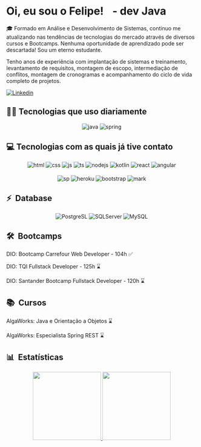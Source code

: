 # Oi, eu sou o Felipe! <img src="https://raw.githubusercontent.com/kaueMarques/kaueMarques/master/hi.gif" width="10px"> - dev Java

🎓 Formado em Análise e Desenvolvimento de Sistemas, continuo me atualizando nas tendências de tecnologias do mercado através de diversos cursos e Bootcamps. Nenhuma oportunidade de aprendizado pode ser descartada! Sou um eterno estudante.

Tenho anos de experiência com implantação de sistemas e treinamento, levantamento de requisitos, montagem de escopo, intermediação de conflitos, montagem de cronogramas e acompanhamento do ciclo de vida completo de projetos.

[![Linkedin](https://img.shields.io/badge/LinkedIn-0077B5?style=for-the-badge&logo=linkedin&logoColor=white)](https://www.linkedin.com/in/felipe-marques-de-araujo/)

## 👨‍💻 Tecnologias que uso diariamente

<div style="display: inline_block" align="center">
  <img align="center" alt="java" src="https://img.shields.io/badge/Java-ED8B00?style=for-the-badge&logo=java&logoColor=white"> 
  <img align="center" alt="spring" src="https://img.shields.io/badge/Spring-6DB33F?style=for-the-badge&logo=spring&logoColor=white">
</div>

## 💻 Tecnologias com as quais já tive contato

<div style="display: inline_block" align="center">
  <img align="center" alt="html" src="https://img.shields.io/badge/HTML-239120?style=for-the-badge&logo=html5&logoColor=white"> 
  <img align="center" alt="css" src="https://img.shields.io/badge/CSS-239120?&style=for-the-badge&logo=css3&logoColor=white"> 
  <img align="center" alt="js" src="https://img.shields.io/badge/JavaScript-F7DF1E?style=for-the-badge&logo=javascript&logoColor=black">
  <img align="center" alt="ts" src="https://img.shields.io/badge/TypeScript-007ACC?style=for-the-badge&logo=typescript&logoColor=white">
  <img align="center" alt="nodejs" src="https://img.shields.io/badge/Node.js-43853D?style=for-the-badge&logo=node.js&logoColor=white">
  <img align="center" alt="kotlin" src="https://img.shields.io/badge/Kotlin-0095D5?&style=for-the-badge&logo=kotlin&logoColor=white">
  <img align="center" alt="react" src="https://img.shields.io/badge/React-20232A?style=for-the-badge&logo=react&logoColor=61DAFB">
  <img align="center" alt="angular" src="https://img.shields.io/badge/Angular-DD0031?style=for-the-badge&logo=angular&logoColor=white">
  </br></br><img align="center" alt="sp" src="https://img.shields.io/badge/Microsoft_SharePoint-0078D4?style=for-the-badge&logo=microsoft-sharepoint&logoColor=white"> 
  <img align="center" alt="heroku" src="https://img.shields.io/badge/Heroku-430098?style=for-the-badge&logo=heroku&logoColor=white">
  <img align="center" alt="bootstrap" src="https://img.shields.io/badge/Bootstrap-563D7C?style=for-the-badge&logo=bootstrap&logoColor=white">
  <img align="center" alt="mark" src="https://img.shields.io/badge/Markdown-000000?style=for-the-badge&logo=markdown&logoColor=white">
</div>

## ⚡ &nbsp;Database 

<div style="display: inline_block" align="center">
  <img align="center" alt="PostgreSL" src="https://img.shields.io/badge/PostgreSQL-316192?style=for-the-badge&logo=postgresql&logoColor=white">
  <img align="center" alt="SQLServer" src="https://img.shields.io/badge/-Microsoft%20SQL%20Server-05122A?style=for-the-badge&logo=microsoft%20sql%20server&logoColor=white">
  <img align="center" alt="MySQL" src="https://img.shields.io/badge/MySQL-00000F?style=for-the-badge&logo=mysql&logoColor=white">
</div>

## 🛠 &nbsp;Bootcamps

<div>
  <p>DIO: Bootcamp Carrefour Web Developer - 104h ✅</p>
  <p>DIO: TQI Fullstack Developer - 125h ⌛</p>
  <p>DIO: Santander Bootcamp Fullstack Developer - 120h ⌛</p>
</div>

## 📚 &nbsp;Cursos

<div>
  <p>AlgaWorks: Java e Orientação a Objetos ⌛</p>
  <p>AlgaWorks: Especialista Spring REST ⌛</p>
</div>
  
## 📊 &nbsp;Estatísticas

<div align="center">
  <a href="https://github.com/Feshow10">
  <img height="180em" src="https://github-readme-stats.vercel.app/api?username=Feshow10&show_icons=true&theme=dracula&include_all_commits=true&count_private=true"/>
  <img height="180em" src="https://github-readme-stats.vercel.app/api/top-langs/?username=Feshow10&layout=compact&langs_count=7&theme=dracula"/>
</div> 
